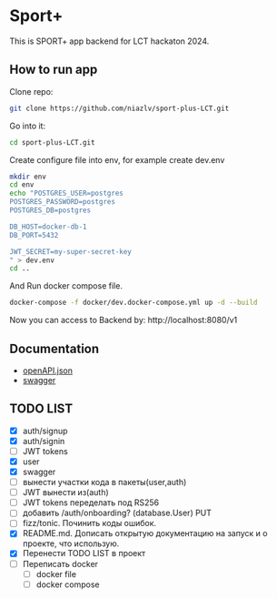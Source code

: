 # Sport+

This is SPORT+ app backend for LCT hackaton 2024.

## How to run app

Clone repo:

```bash
git clone https://github.com/niazlv/sport-plus-LCT.git
```

Go into it:

```bash
cd sport-plus-LCT.git
```

Create configure file into env, for example create dev.env

```bash
mkdir env
cd env
echo "POSTGRES_USER=postgres 
POSTGRES_PASSWORD=postgres 
POSTGRES_DB=postgres 

DB_HOST=docker-db-1 
DB_PORT=5432 

JWT_SECRET=my-super-secret-key
" > dev.env
cd ..
```

And Run docker compose file.

```bash
docker-compose -f docker/dev.docker-compose.yml up -d --build
```

Now you can access to Backend by: http://localhost:8080/v1

## Documentation

- [openAPI.json](http://sport-plus.sorewa.ru:8080/openapi.json)
- [swagger](http://sport-plus.sorewa.ru:8080/swagger)

## TODO LIST

- [x] auth/signup
- [x] auth/signin
- [ ] JWT tokens
- [x] user
- [x] swagger
- [ ] вынести участки кода в пакеты(user,auth)
- [ ] JWT вынести из(auth)
- [ ] JWT tokens переделать под RS256
- [ ] добавить /auth/onboarding? (database.User) PUT
- [ ] fizz/tonic. Починить коды ошибок.
- [x] README.md. Дописать открытую документацию на запуск и о проекте, что использую.
- [x] Перенести TODO LIST в проект
- [ ] Переписать docker
  - [ ] docker file
  - [ ] docker compose
